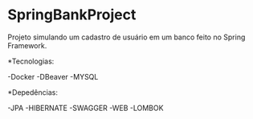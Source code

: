 # SpringBankProject

Projeto simulando um cadastro de usuário em um banco feito no Spring Framework.

*Tecnologias:

-Docker
-DBeaver
-MYSQL

*Depedências:

-JPA
-HIBERNATE
-SWAGGER
-WEB
-LOMBOK
